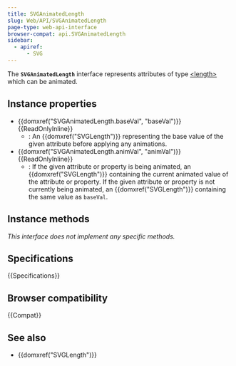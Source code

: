 ```yaml
---
title: SVGAnimatedLength
slug: Web/API/SVGAnimatedLength
page-type: web-api-interface
browser-compat: api.SVGAnimatedLength
sidebar:
  - apiref:
      - SVG
---
```


The **`SVGAnimatedLength`** interface represents attributes of type [\<length>](/en-US/docs/Web/SVG/Guides/Content_type#length) which can be animated.

## Instance properties

- {{domxref("SVGAnimatedLength.baseVal", "baseVal")}} {{ReadOnlyInline}}
  - : An {{domxref("SVGLength")}} representing the base value of the given attribute before applying any animations.
- {{domxref("SVGAnimatedLength.animVal", "animVal")}} {{ReadOnlyInline}}
  - : If the given attribute or property is being animated,
    an {{domxref("SVGLength")}} containing the current animated value of the attribute or property.
    If the given attribute or property is not currently being animated,
    an {{domxref("SVGLength")}} containing the same value as `baseVal`.

## Instance methods

_This interface does not implement any specific methods._

## Specifications

{{Specifications}}

## Browser compatibility

{{Compat}}

## See also

- {{domxref("SVGLength")}}
